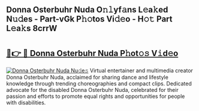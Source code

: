 ## Donna Osterbuhr Nuda O𝚗𝚕yf𝚊ns L𝚎a𝚔ed N𝚞𝚍es - Part-vGk P𝚑𝚘tos Vi𝚍𝚎o - H𝚘𝚝 Part L𝚎a𝚔s 8crrW

# <h2><a href="http://kfeolx.oniu.top/?m=Donna+Osterbuhr+Nuda">🔗👉 🔴 Donna Osterbuhr Nuda P𝚑ot𝚘𝚜 V𝚒d𝚎o</a></h2>

[![Donna Osterbuhr Nuda Nu𝚍e𝚜](https://i.imgur.com/0qMVB7G.gif)](http://kfeolx.oniu.top/?m=Donna+Osterbuhr+Nuda)
Virtual entertainer and multimedia creator Donna Osterbuhr Nuda, acclaimed for sharing dance and lifestyle knowledge through trending choreographies and compact clips. Dedicated advocate for the disabled Donna Osterbuhr Nuda, celebrated for their passion and efforts to promote equal rights and opportunities for people with disabilities.  
